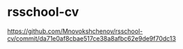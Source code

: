 # rsschool-cv
https://github.com/Mnovokshchenov/rsschool-cv/commit/da71e0af8cbae517ce38a8afbc62e9de9f70dc13
